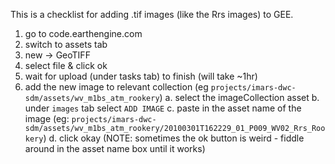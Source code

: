 This is a checklist for adding .tif images (like the Rrs images) to GEE.

1. go to code.earthengine.com
2. switch to assets tab
3. new -> GeoTIFF
4. select file & click ok
5. wait for upload (under tasks tab) to finish (will take ~1hr)
6. add the new image to relevant collection (eg `projects/imars-dwc-sdm/assets/wv_m1bs_atm_rookery`)
    a. select the imageCollection asset
    b. under `images` tab select `ADD IMAGE`
    c. paste in the asset name of the image (eg: ` projects/imars-dwc-sdm/assets/wv_m1bs_atm_rookery/20100301T162229_01_P009_WV02_Rrs_Rookery `)
    d. click okay (NOTE: sometimes the ok button is weird - fiddle around in the asset name box until it works)
